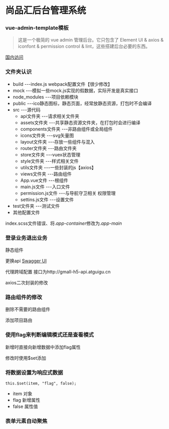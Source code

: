 # 尚品汇后台管理系统

### vue-admin-template模板

> 这是一个极简的 vue admin 管理后台。它只包含了 Element UI & axios & iconfont & permission control & lint，这些搭建后台必要的东西。

[国内访问](https://panjiachen.gitee.io/vue-admin-template)

### 文件夹认识

- build	---index.js	webpack配置文件【很少修改】
- mock   ---模拟一些mock.js实现的假数据，实际开发是真实接口
- node_modules   ---项目依赖模块
- public   ---ico静态图标，静态页面，经常放静态资源，打包时不会编译
- src   ---源代码
  - api文件夹   ---请求相关文件夹
  - assets文件夹   ---共享静态资源文件夹，在打包时会进行编译
  - components文件夹  ---非路由组件或全局组件
  - icons文件夹   ---svg矢量图
  - layout文件夹   ---存放一些组件与混入
  - router文件夹   ---路由文件夹
  - store文件夹   ---vuex状态管理
  - style文件夹   ---样式相关文件
  - utils文件夹   ---一些封装的js【axios】
  - views文件夹   ---路由组件
  - App.vue文件   ---根组件
  - main.js文件   ---入口文件
  - permission.js文件   ---与导航守卫相关 权限管理
  - settins.js文件   ---设置文件
- test文件夹   ---测试文件
- 其他配置文件

index.scss文件错误、将.*app-container*修改为.*app-main*

### 登录业务退出业务

静态组件

更换api	[Swagger UI](http://39.98.123.211:8170/swagger-ui.html)

代理跨域配置  接口为http://gmall-h5-api.atguigu.cn

axios二次封装的修改

### 路由组件的修改

删除不需要的路由组件

添加项目路由

### 使用flag来判断编辑模式还是查看模式

新增时直接向新增数据中添加flag属性

修改时使用$set添加

### 将数据设置为响应式数据

```
this.$set(item, "flag", false);
```

- item  对象
- flag 新增属性
- false 属性值

### 表单元素自动聚焦
